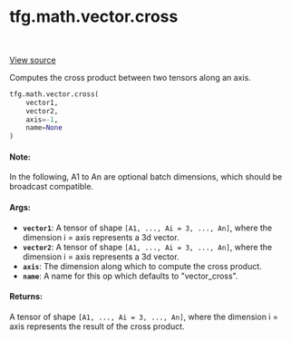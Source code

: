 <div itemscope itemtype="http://developers.google.com/ReferenceObject">
<meta itemprop="name" content="tfg.math.vector.cross" />
<meta itemprop="path" content="Stable" />
</div>

# tfg.math.vector.cross

<table class="tfo-notebook-buttons tfo-api" align="left">
</table>

<a target="_blank" href="https://github.com/tensorflow/graphics/blob/master/tensorflow_graphics/math/vector.py">View
source</a>

Computes the cross product between two tensors along an axis.

``` python
tfg.math.vector.cross(
    vector1,
    vector2,
    axis=-1,
    name=None
)
```

<!-- Placeholder for "Used in" -->

#### Note:

In the following, A1 to An are optional batch dimensions, which should be
broadcast compatible.

#### Args:

* <b>`vector1`</b>: A tensor of shape `[A1, ..., Ai = 3, ..., An]`, where the dimension
  i = axis represents a 3d vector.
* <b>`vector2`</b>: A tensor of shape `[A1, ..., Ai = 3, ..., An]`, where the dimension
  i = axis represents a 3d vector.
* <b>`axis`</b>: The dimension along which to compute the cross product.
* <b>`name`</b>: A name for this op which defaults to "vector_cross".


#### Returns:

A tensor of shape `[A1, ..., Ai = 3, ..., An]`, where the dimension i = axis
represents the result of the cross product.
